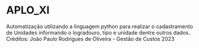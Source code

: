 # APLO_XI
Automatização utilizando a linguagem python para realizar o cadastramento de Unidades informando o logradouro, tipo e unidade dentre outros dados. 
Créditos: João Paulo Rodrigues de Oliveira -  Gestão de Custos 2023
